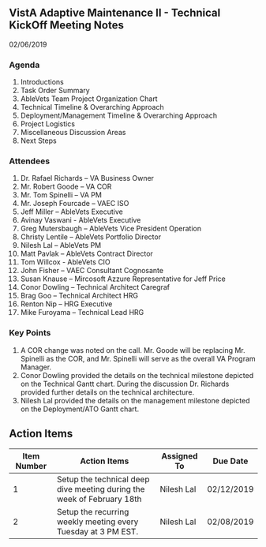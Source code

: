 ## VistA Adaptive Maintenance II - Technical KickOff Meeting Notes

02/06/2019

### Agenda
1.	Introductions
2.	Task Order Summary
3.	AbleVets Team Project Organization Chart
4.	Technical Timeline & Overarching Approach
5.	Deployment/Management Timeline & Overarching Approach
6.	Project Logistics
7.	Miscellaneous Discussion Areas
8.	Next Steps

### Attendees 
1.	Dr. Rafael Richards – VA Business Owner
2.	Mr. Robert Goode – VA COR
3.	Mr. Tom Spinelli – VA PM
4.	Mr. Joseph Fourcade – VAEC ISO
5.	Jeff Miller – AbleVets Executive
6.	Avinay Vaswani  - AbleVets Executive
7.	Greg Mutersbaugh – AbleVets Vice President Operation
8.	Christy Lentile – AbleVets Portfolio Director
9.	Nilesh Lal – AbleVets PM
10.	Matt Pavlak – AbleVets Contract Director
11.	Tom Willcox -  AbleVets CIO
12.	John Fisher –  VAEC Consultant Cognosante
13.	Susan Knause – Mircosoft Azzure Representative for Jeff Price
14.	Conor Dowling – Technical Architect Caregraf
15.	Brag Goo – Technical Architect HRG
16.	Renton Nip – HRG Executive
17.	Mike Furoyama – Technical Lead HRG

### Key Points
1.	A COR change was noted on the call.  Mr. Goode will be replacing Mr. Spinelli as the COR, and Mr. Spinelli will serve as the overall VA Program Manager.
2.	Conor Dowling provided the details on the technical milestone depicted on the Technical Gantt chart. During the discussion Dr. Richards provided further details on the technical architecture. 
3.	Nilesh Lal provided the details on the management milestone depicted on the Deployment/ATO Gantt chart.

## Action Items

| Item Number	| Action Items | Assigned To	| Due Date |
|---|---|---|---|
|1	|Setup the technical deep dive meeting during the week of February 18th| Nilesh Lal| 02/12/2019 | 	   
|2	|Setup the recurring weekly meeting every Tuesday at 3 PM EST.| Nilesh Lal| 02/08/2019 | 	   
